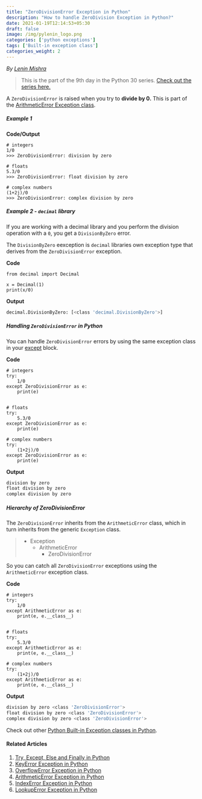 ```yaml
---
title: "ZeroDivisionError Exception in Python"
description: "How to handle ZeroDivision Exception in Python?"
date: 2021-01-19T12:14:53+05:30
draft: false
image: /img/pylenin_logo.png
categories: ['python exceptions']
tags: ['Built-in exception class']
categories_weight: 2
---
```

<div class="sharethis-inline-follow-buttons"></div>

*By [Lenin Mishra](https://www.pylenin.com/authors/#lenin-mishra)*

> This is the part of the 9th day in the Python 30 series. [Check out the series here.](https://www.youtube.com/playlist?list=PLqEbL1vopgvuI-3wzwHqftEkH3AILozS5)

A `ZeroDivisionError` is raised when you try to **divide by 0.** This is part of the [ArithmeticError Exception class](https://www.pylenin.com/blogs/arithmetic-error-python/).

##### Example 1

**Code/Output**

```python3
# integers
1/0
>>> ZeroDivisionError: division by zero

# floats
5.3/0
>>> ZeroDivisionError: float division by zero

# complex numbers
(1+2j)/0
>>> ZeroDivisionError: complex division by zero
``` 

##### Example 2 - `decimal` library

If you are working with a decimal library and you perform the division operation with a `0`, you get a `DivisionByZero` error.

The `DivisionByZero` eexception is `decimal` libraries own exception type that derives from the `ZeroDivisionError` exception.

**Code**

```python3
from decimal import Decimal

x = Decimal(1)
print(x/0)
``` 

**Output**

```bash
decimal.DivisionByZero: [<class 'decimal.DivisionByZero'>]
```

##### Handling `ZeroDivisionError` in Python

You can handle `ZeroDivisionError` errors by using the same exception class in your [except](https://www.pylenin.com/blogs/python-try-except-else-finally/) block.

**Code**
```python3
# integers
try:
    1/0
except ZeroDivisionError as e:
    print(e)


# floats
try:
    5.3/0
except ZeroDivisionError as e:
    print(e)

# complex numbers
try:
    (1+2j)/0
except ZeroDivisionError as e:
    print(e)
```

**Output**

```bash
division by zero
float division by zero
complex division by zero
```

##### Hierarchy of ZeroDivisionError

The `ZeroDivisionError` inherits from the `ArithmeticError` class, which in turn inherits from the generic `Exception` class.

> * Exception
>    * ArithmeticError
>        * ZeroDivisionError

So you can catch all `ZeroDivisionError` exceptions using the `ArithmeticError` exception class.

**Code**

```python3
# integers
try:
    1/0
except ArithmeticError as e:
    print(e, e.__class__)


# floats
try:
    5.3/0
except ArithmeticError as e:
    print(e, e.__class__)

# complex numbers
try:
    (1+2j)/0
except ArithmeticError as e:
    print(e, e.__class__)
```

**Output**

```bash
division by zero <class 'ZeroDivisionError'>
float division by zero <class 'ZeroDivisionError'>
complex division by zero <class 'ZeroDivisionError'>
```

Check out other [Python Built-in Exception classes in Python](https://www.pylenin.com/tags/built-in-exception-class/).

#### Related Articles

1. [Try, Except, Else and Finally in Python](https://www.pylenin.com/blogs/python-try-except-else-finally/)
2. [KeyError Exception in Python](https://www.pylenin.com/blogs/key-error-python/)
3. [OverflowError Exception in Python](https://www.pylenin.com/blogs/overflow-error-python/)
4. [ArithmeticError Exception in Python](https://www.pylenin.com/blogs/arithmetic-error-python/)
5. [IndexError Exception in Python](https://www.pylenin.com/blogs/index-error-python/)
6. [LookupError Exception in Python](https://www.pylenin.com/blogs/lookup-error-python/)